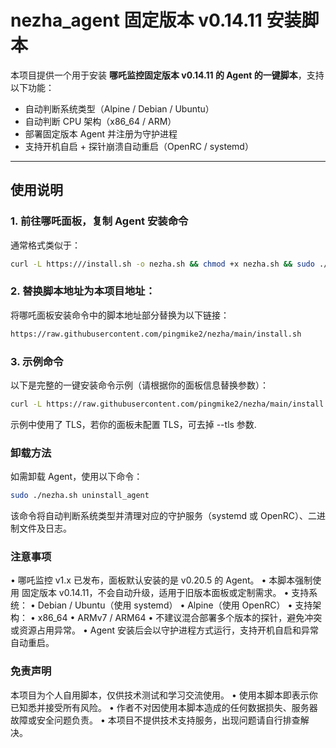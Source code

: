 # nezha_agent 固定版本 v0.14.11 安装脚本

本项目提供一个用于安装 **哪吒监控固定版本 v0.14.11 的 Agent 的一键脚本**，支持以下功能：

- 自动判断系统类型（Alpine / Debian / Ubuntu）
- 自动判断 CPU 架构（x86_64 / ARM）
- 部署固定版本 Agent 并注册为守护进程
- 支持开机自启 + 探针崩溃自动重启（OpenRC / systemd）

---

## 使用说明

### 1. 前往哪吒面板，复制 Agent 安装命令

通常格式类似于：

```bash
curl -L https:///install.sh -o nezha.sh && chmod +x nezha.sh && sudo ./nezha.sh install_agent <面板地址> <端口> <密钥> --tls
```

### 2. 替换脚本地址为本项目地址：

将哪吒面板安装命令中的脚本地址部分替换为以下链接：

```bash
https://raw.githubusercontent.com/pingmike2/nezha/main/install.sh
```

### 3. 示例命令

以下是完整的一键安装命令示例（请根据你的面板信息替换参数）：

```bash
curl -L https://raw.githubusercontent.com/pingmike2/nezha/main/install.sh -o nezha.sh && chmod +x nezha.sh && sudo ./nezha.sh install_agent nezha.xxxx.nyc.mn 443 hZzhvVnS4Juec --tls
```

示例中使用了 TLS，若你的面板未配置 TLS，可去掉 --tls 参数.


### 卸载方法

如需卸载 Agent，使用以下命令：

```bash
sudo ./nezha.sh uninstall_agent
```

该命令将自动判断系统类型并清理对应的守护服务（systemd 或 OpenRC）、二进制文件及日志。

### 注意事项
	
 •	哪吒监控 v1.x 已发布，面板默认安装的是 v0.20.5 的 Agent。
	•	本脚本强制使用 固定版本 v0.14.11，不会自动升级，适用于旧版本面板或定制需求。
	•	支持系统：
	•	Debian / Ubuntu（使用 systemd）
	•	Alpine（使用 OpenRC）
	•	支持架构：
	•	x86_64
	•	ARMv7 / ARM64
	•	不建议混合部署多个版本的探针，避免冲突或资源占用异常。
	•	Agent 安装后会以守护进程方式运行，支持开机自启和异常自动重启。


### 免责声明

本项目为个人自用脚本，仅供技术测试和学习交流使用。
	•	使用本脚本即表示你已知悉并接受所有风险。
	•	作者不对因使用本脚本造成的任何数据损失、服务器故障或安全问题负责。
	•	本项目不提供技术支持服务，出现问题请自行排查解决。
